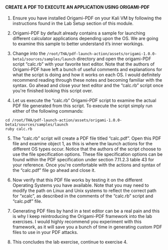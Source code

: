 #### CREATE A PDF TO EXECUTE AN APPLICATION USING ORIGAMI-PDF

1. Ensure you have installed Origami-PDF on your Kali VM by following the instructions found in the Lab Setup section of this module.

2. Origami-PDF by default already contains a sample for launching different calculator applications depending upon the OS. We are going to examine this sample to better understand it’s inner workings.

3. Change into the `/root/THA/pdf-launch-action/assets/origami-1.0.0-beta1/sources/samples/launch` directory and open the origami-PDF script “calc.rb” with your favorite text editor. Note that the authors of Origami-PDF have left a bunch of useful comments and explanations for what the script is doing and how it works on each OS. I would definitely recommend reading through these notes and becoming familiar with the syntax. Go ahead and close your text editor and the “calc.rb” script once you're finished looking this script over.

4. Let us execute the “calc.rb” Origami-PDF script to examine the actual PDF file generated from this script. To execute the script simply run either of the following commands:

  ```
  cd /root/THA/pdf-launch-action/assets/origami-1.0.0-beta1/sources/samples/launch
  ruby calc.rb
  ```

5. The “calc.rb” script will create a PDF file titled “calc.pdf”. Open this PDF file and examine object 1, as this is where the launch actions for the different OS types occur. Notice that the authors of the script choose to use the file specification options. These file specification options can be found within the PDF specification under section 7.11.2.3 table 43 for your reference. Once you're comfortable with the actions and syntax of the “calc.pdf” file go ahead and close it.

6. Now verify that this PDF file works by testing it on the different Operating Systems you have available. Note that you may need to modify the path on Linux and Unix systems to reflect the correct path for “xcalc”, as described in the comments of the “calc.rb” script and “calc.pdf” file.

7. Generating PDF files by hand in a text editor can be a real pain and this is why I keep reintroducing the Origami-PDF framework into the lab exercises. I would highly recommend you experiment with this framework, as it will save you a bunch of time in generating custom PDF files to use in your PDF attacks.

8. This concludes the lab exercise, continue to exercise 4.

